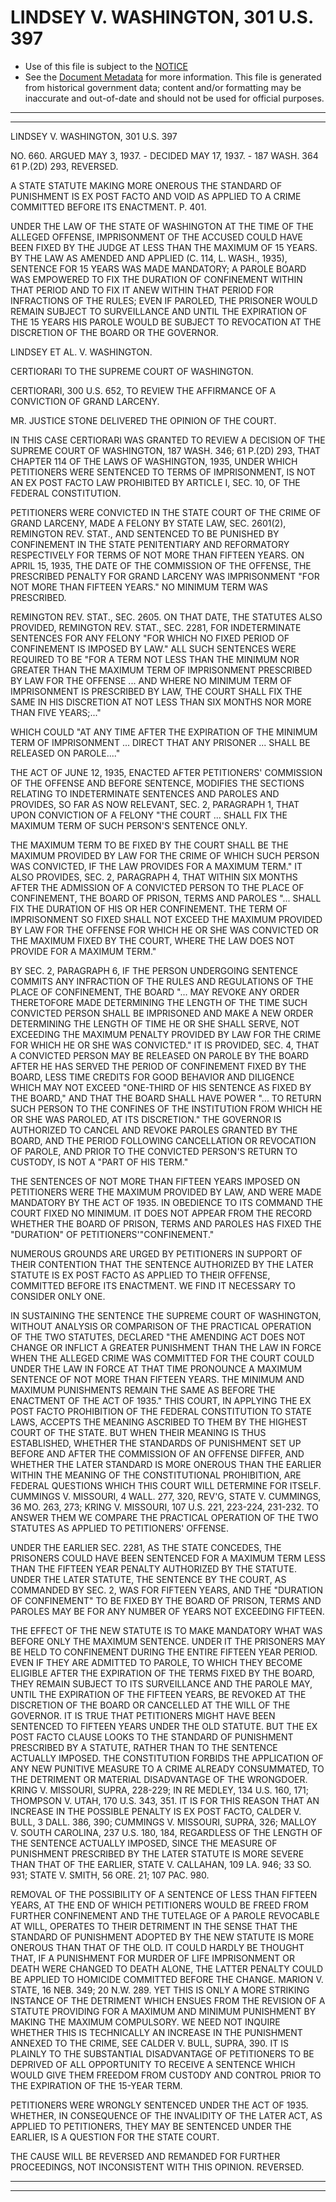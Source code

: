 ---
---

# LINDSEY V. WASHINGTON, 301 U.S. 397

* Use of this file is subject to the [NOTICE](https://github.com/publicdocs/notice/blob/master/NOTICE)
* See the [Document Metadata](../../../) for more information.
  This file is generated from historical government data; content and/or formatting may be inaccurate and out-of-date and should not be used for official purposes.

----------
----------

LINDSEY V. WASHINGTON, 301 U.S. 397

NO. 660.  ARGUED MAY 3, 1937.  - DECIDED MAY 17, 1937.  - 187 WASH. 364 61 P.(2D) 293, REVERSED.

A STATE STATUTE MAKING MORE ONEROUS THE STANDARD OF PUNISHMENT IS EX POST FACTO AND VOID AS APPLIED TO A CRIME COMMITTED BEFORE ITS ENACTMENT.  P. 401.

UNDER THE LAW OF THE STATE OF WASHINGTON AT THE TIME OF THE ALLEGED OFFENSE, IMPRISONMENT OF THE ACCUSED COULD HAVE BEEN FIXED BY THE JUDGE AT LESS THAN THE MAXIMUM OF 15 YEARS.  BY THE LAW AS AMENDED AND APPLIED (C. 114, L. WASH., 1935), SENTENCE FOR 15 YEARS WAS MADE MANDATORY; A PAROLE BOARD WAS EMPOWERED TO FIX THE DURATION OF CONFINEMENT WITHIN THAT PERIOD AND TO FIX IT ANEW WITHIN THAT PERIOD FOR INFRACTIONS OF THE RULES; EVEN IF PAROLED, THE PRISONER WOULD REMAIN SUBJECT TO SURVEILLANCE AND UNTIL THE EXPIRATION OF THE 15 YEARS HIS PAROLE WOULD BE SUBJECT TO REVOCATION AT THE DISCRETION OF THE BOARD OR THE GOVERNOR.

LINDSEY ET AL. V. WASHINGTON.

CERTIORARI TO THE SUPREME COURT OF WASHINGTON.

CERTIORARI, 300 U.S. 652, TO REVIEW THE AFFIRMANCE OF A CONVICTION OF GRAND LARCENY.

MR. JUSTICE STONE DELIVERED THE OPINION OF THE COURT.

IN THIS CASE CERTIORARI WAS GRANTED TO REVIEW A DECISION OF THE SUPREME COURT OF WASHINGTON, 187 WASH. 346; 61 P.(2D) 293, THAT CHAPTER 114 OF THE LAWS OF WASHINGTON, 1935, UNDER WHICH PETITIONERS WERE SENTENCED TO TERMS OF IMPRISONMENT, IS NOT AN EX POST FACTO LAW PROHIBITED BY ARTICLE I, SEC. 10, OF THE FEDERAL CONSTITUTION.

PETITIONERS WERE CONVICTED IN THE STATE COURT OF THE CRIME OF GRAND LARCENY, MADE A FELONY BY STATE LAW, SEC. 2601(2), REMINGTON REV. STAT., AND SENTENCED TO BE PUNISHED BY CONFINEMENT IN THE STATE PENITENTIARY AND REFORMATORY RESPECTIVELY FOR TERMS OF NOT MORE THAN FIFTEEN YEARS.  ON APRIL 15, 1935, THE DATE OF THE COMMISSION OF THE OFFENSE, THE PRESCRIBED PENALTY FOR GRAND LARCENY WAS IMPRISONMENT "FOR NOT MORE THAN FIFTEEN YEARS."  NO MINIMUM TERM WAS PRESCRIBED.

REMINGTON REV. STAT., SEC. 2605.  ON THAT DATE, THE STATUTES ALSO PROVIDED, REMINGTON REV. STAT., SEC. 2281, FOR INDETERMINATE SENTENCES FOR ANY FELONY "FOR WHICH NO FIXED PERIOD OF CONFINEMENT IS IMPOSED BY LAW."  ALL SUCH SENTENCES WERE REQUIRED TO BE "FOR A TERM NOT LESS THAN THE MINIMUM NOR GREATER THAN THE MAXIMUM TERM OF IMPRISONMENT PRESCRIBED BY LAW FOR THE OFFENSE  ...  AND WHERE NO MINIMUM TERM OF IMPRISONMENT IS PRESCRIBED BY LAW, THE COURT SHALL FIX THE SAME IN HIS DISCRETION AT NOT LESS THAN SIX MONTHS NOR MORE THAN FIVE YEARS;..."

WHICH COULD "AT ANY TIME AFTER THE EXPIRATION OF THE MINIMUM TERM OF IMPRISONMENT  ...  DIRECT THAT ANY PRISONER  ...  SHALL BE RELEASED ON PAROLE...."

THE ACT OF JUNE 12, 1935, ENACTED AFTER PETITIONERS' COMMISSION OF THE OFFENSE AND BEFORE SENTENCE, MODIFIES THE SECTIONS RELATING TO INDETERMINATE SENTENCES AND PAROLES AND PROVIDES, SO FAR AS NOW RELEVANT, SEC. 2, PARAGRAPH 1, THAT UPON CONVICTION OF A FELONY "THE COURT  ...  SHALL FIX THE MAXIMUM TERM OF SUCH PERSON'S SENTENCE ONLY.

THE MAXIMUM TERM TO BE FIXED BY THE COURT SHALL BE THE MAXIMUM PROVIDED BY LAW FOR THE CRIME OF WHICH SUCH PERSON WAS CONVICTED, IF THE LAW PROVIDES FOR A MAXIMUM TERM."  IT ALSO PROVIDES, SEC. 2, PARAGRAPH 4, THAT WITHIN SIX MONTHS AFTER THE ADMISSION OF A CONVICTED PERSON TO THE PLACE OF CONFINEMENT, THE BOARD OF PRISON, TERMS AND PAROLES "... SHALL FIX THE DURATION OF HIS OR HER CONFINEMENT.  THE TERM OF IMPRISONMENT SO FIXED SHALL NOT EXCEED THE MAXIMUM PROVIDED BY LAW FOR THE OFFENSE FOR WHICH HE OR SHE WAS CONVICTED OR THE MAXIMUM FIXED BY THE COURT, WHERE THE LAW DOES NOT PROVIDE FOR A MAXIMUM TERM."

BY SEC. 2, PARAGRAPH 6, IF THE PERSON UNDERGOING SENTENCE COMMITS ANY INFRACTION OF THE RULES AND REGULATIONS OF THE PLACE OF CONFINEMENT, THE BOARD  "...  MAY REVOKE ANY ORDER THERETOFORE MADE DETERMINING THE LENGTH OF THE TIME SUCH CONVICTED PERSON SHALL BE IMPRISONED AND MAKE A NEW ORDER DETERMINING THE LENGTH OF TIME HE OR SHE SHALL SERVE, NOT EXCEEDING THE MAXIMUM PENALTY PROVIDED BY LAW FOR THE CRIME FOR WHICH HE OR SHE WAS CONVICTED."  IT IS PROVIDED, SEC. 4, THAT A CONVICTED PERSON MAY BE RELEASED ON PAROLE BY THE BOARD AFTER HE HAS SERVED THE PERIOD OF CONFINEMENT FIXED BY THE BOARD, LESS TIME CREDITS FOR GOOD BEHAVIOR AND DILIGENCE WHICH MAY NOT EXCEED "ONE-THIRD OF HIS SENTENCE AS FIXED BY THE BOARD," AND THAT THE BOARD SHALL HAVE POWER "...  TO RETURN SUCH PERSON TO THE CONFINES OF THE INSTITUTION FROM WHICH HE OR SHE WAS PAROLED, AT ITS DISCRETION."  THE GOVERNOR IS AUTHORIZED TO CANCEL AND REVOKE PAROLES GRANTED BY THE BOARD, AND THE PERIOD FOLLOWING CANCELLATION OR REVOCATION OF PAROLE, AND PRIOR TO THE CONVICTED PERSON'S RETURN TO CUSTODY, IS NOT A "PART OF HIS TERM."

THE SENTENCES OF NOT MORE THAN FIFTEEN YEARS IMPOSED ON PETITIONERS WERE THE MAXIMUM PROVIDED BY LAW, AND WERE MADE MANDATORY BY THE ACT OF 1935.  IN OBEDIENCE TO ITS COMMAND THE COURT FIXED NO MINIMUM.  IT DOES NOT APPEAR FROM THE RECORD WHETHER THE BOARD OF PRISON, TERMS AND PAROLES HAS FIXED THE "DURATION" OF PETITIONERS'"CONFINEMENT."

NUMEROUS GROUNDS ARE URGED BY PETITIONERS IN SUPPORT OF THEIR CONTENTION THAT THE SENTENCE AUTHORIZED BY THE LATER STATUTE IS EX POST FACTO AS APPLIED TO THEIR OFFENSE, COMMITTED BEFORE ITS ENACTMENT.  WE FIND IT NECESSARY TO CONSIDER ONLY ONE.

IN SUSTAINING THE SENTENCE THE SUPREME COURT OF WASHINGTON, WITHOUT ANALYSIS OR COMPARISON OF THE PRACTICAL OPERATION OF THE TWO STATUTES, DECLARED "THE AMENDING ACT DOES NOT CHANGE OR INFLICT A GREATER PUNISHMENT THAN THE LAW IN FORCE WHEN THE ALLEGED CRIME WAS COMMITTED FOR THE COURT COULD UNDER THE LAW IN FORCE AT THAT TIME PRONOUNCE A MAXIMUM SENTENCE OF NOT MORE THAN FIFTEEN YEARS.  THE MINIMUM AND MAXIMUM PUNISHMENTS REMAIN THE SAME AS BEFORE THE ENACTMENT OF THE ACT OF 1935."  THIS COURT, IN APPLYING THE EX POST FACTO PROHIBITION OF THE FEDERAL CONSTITUTION TO STATE LAWS, ACCEPTS THE MEANING ASCRIBED TO THEM BY THE HIGHEST COURT OF THE STATE.  BUT WHEN THEIR MEANING IS THUS ESTABLISHED, WHETHER THE STANDARDS OF PUNISHMENT SET UP BEFORE AND AFTER THE COMMISSION OF AN OFFENSE DIFFER, AND WHETHER THE LATER STANDARD IS MORE ONEROUS THAN THE EARLIER WITHIN THE MEANING OF THE CONSTITUTIONAL PROHIBITION, ARE FEDERAL QUESTIONS WHICH THIS COURT WILL DETERMINE FOR ITSELF.  CUMMINGS V. MISSOURI, 4 WALL.  277, 320, REV'G, STATE V. CUMMINGS, 36 MO. 263, 273; KRING V. MISSOURI, 107 U.S. 221, 223-224, 231-232.  TO ANSWER THEM WE COMPARE THE PRACTICAL OPERATION OF THE TWO STATUTES AS APPLIED TO PETITIONERS' OFFENSE.

UNDER THE EARLIER SEC. 2281, AS THE STATE CONCEDES, THE PRISONERS COULD HAVE BEEN SENTENCED FOR A MAXIMUM TERM LESS THAN THE FIFTEEN YEAR PENALTY AUTHORIZED BY THE STATUTE.  UNDER THE LATER STATUTE, THE SENTENCE BY THE COURT, AS COMMANDED BY SEC. 2, WAS FOR FIFTEEN YEARS, AND THE "DURATION OF CONFINEMENT" TO BE FIXED BY THE BOARD OF PRISON, TERMS AND PAROLES MAY BE FOR ANY NUMBER OF YEARS NOT EXCEEDING FIFTEEN.

THE EFFECT OF THE NEW STATUTE IS TO MAKE MANDATORY WHAT WAS BEFORE ONLY THE MAXIMUM SENTENCE.  UNDER IT THE PRISONERS MAY BE HELD TO CONFINEMENT DURING THE ENTIRE FIFTEEN YEAR PERIOD.  EVEN IF THEY ARE ADMITTED TO PAROLE, TO WHICH THEY BECOME ELIGIBLE AFTER THE EXPIRATION OF THE TERMS FIXED BY THE BOARD, THEY REMAIN SUBJECT TO ITS SURVEILLANCE AND THE PAROLE MAY, UNTIL THE EXPIRATION OF THE FIFTEEN YEARS, BE REVOKED AT THE DISCRETION OF THE BOARD OR CANCELLED AT THE WILL OF THE GOVERNOR.  IT IS TRUE THAT PETITIONERS MIGHT HAVE BEEN SENTENCED TO FIFTEEN YEARS UNDER THE OLD STATUTE.  BUT THE EX POST FACTO CLAUSE LOOKS TO THE STANDARD OF PUNISHMENT PRESCRIBED BY A STATUTE, RATHER THAN TO THE SENTENCE ACTUALLY IMPOSED.  THE CONSTITUTION FORBIDS THE APPLICATION OF ANY NEW PUNITIVE MEASURE TO A CRIME ALREADY CONSUMMATED, TO THE DETRIMENT OR MATERIAL DISADVANTAGE OF THE WRONGDOER.  KRING V. MISSOURI, SUPRA, 228-229; IN RE MEDLEY, 134 U.S. 160, 171; THOMPSON V. UTAH, 170 U.S. 343, 351.  IT IS FOR THIS REASON THAT AN INCREASE IN THE POSSIBLE PENALTY IS EX POST FACTO, CALDER V. BULL, 3 DALL.  386, 390; CUMMINGS V. MISSOURI, SUPRA, 326; MALLOY V. SOUTH CAROLINA, 237 U.S. 180, 184, REGARDLESS OF THE LENGTH OF THE SENTENCE ACTUALLY IMPOSED, SINCE THE MEASURE OF PUNISHMENT PRESCRIBED BY THE LATER STATUTE IS MORE SEVERE THAN THAT OF THE EARLIER, STATE V. CALLAHAN, 109 LA. 946; 33 SO. 931; STATE V. SMITH, 56 ORE.  21; 107 PAC. 980.

REMOVAL OF THE POSSIBILITY OF A SENTENCE OF LESS THAN FIFTEEN YEARS, AT THE END OF WHICH PETITIONERS WOULD BE FREED FROM FURTHER CONFINEMENT AND THE TUTELAGE OF A PAROLE REVOCABLE AT WILL, OPERATES TO THEIR DETRIMENT IN THE SENSE THAT THE STANDARD OF PUNISHMENT ADOPTED BY THE NEW STATUTE IS MORE ONEROUS THAN THAT OF THE OLD.  IT COULD HARDLY BE THOUGHT THAT, IF A PUNISHMENT FOR MURDER OF LIFE IMPRISONMENT OR DEATH WERE CHANGED TO DEATH ALONE, THE LATTER PENALTY COULD BE APPLIED TO HOMICIDE COMMITTED BEFORE THE CHANGE.  MARION V. STATE, 16 NEB. 349; 20 N.W. 289.  YET THIS IS ONLY A MORE STRIKING INSTANCE OF THE DETRIMENT WHICH ENSUES FROM THE REVISION OF A STATUTE PROVIDING FOR A MAXIMUM AND MINIMUM PUNISHMENT BY MAKING THE MAXIMUM COMPULSORY.  WE NEED NOT INQUIRE WHETHER THIS IS TECHNICALLY AN INCREASE IN THE PUNISHMENT ANNEXED TO THE CRIME, SEE CALDER V. BULL, SUPRA, 390.  IT IS PLAINLY TO THE SUBSTANTIAL DISADVANTAGE OF PETITIONERS TO BE DEPRIVED OF ALL OPPORTUNITY TO RECEIVE A SENTENCE WHICH WOULD GIVE THEM FREEDOM FROM CUSTODY AND CONTROL PRIOR TO THE EXPIRATION OF THE 15-YEAR TERM.

PETITIONERS WERE WRONGLY SENTENCED UNDER THE ACT OF 1935.  WHETHER, IN CONSEQUENCE OF THE INVALIDITY OF THE LATER ACT, AS APPLIED TO PETITIONERS, THEY MAY BE SENTENCED UNDER THE EARLIER, IS A QUESTION FOR THE STATE COURT.

THE CAUSE WILL BE REVERSED AND REMANDED FOR FURTHER PROCEEDINGS, NOT INCONSISTENT WITH THIS OPINION.  REVERSED.


----------
----------

